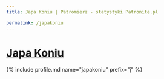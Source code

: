 ```yaml
---
title: Japa Koniu | Patromierz - statystyki Patronite.pl

permalink: /japakoniu
---
```


# [Japa Koniu](https://patronite.pl/japakoniu)

{% include profile.md name="japakoniu" prefix="j" %}
